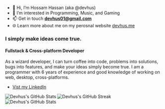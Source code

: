 - 👋 Hi, I’m Hossam Hassan (aka @devhus)
- 👀 I’m interested in Programming, Music, and Gaming
- 📫 Get in touch **devhus01@gmail.com**
- 🌐 Learn more about me on my perosnal website [devhus.me](https://devhus.me/)

### I simply make ideas come true.
#### Fullstack & Cross-platform Developer

As a wizard developer, I can turn coffee into code, problems into solutions, bugs into features, and make your ideas simply become true. I am a programmer with 6 years of experience and good knowledge of working on web, desktop, cross-platforms.

* [Vist my LinkedIn](https://www.linkedin.com/in/devhus/)

![Devhus's GitHub Stats](https://github-readme-stats.vercel.app/api?username=devhus&show_icons=true&theme=material-palenight) ![Devhus's GitHub Streak](https://github-readme-streak-stats.herokuapp.com/?user=devhus&theme=material-palenight)
![Devhus's GitHub Stats](https://github-readme-stats.vercel.app/api/top-langs?username=devhus&show_icons=true&locale=en&layout=compact&theme=material-palenight)





